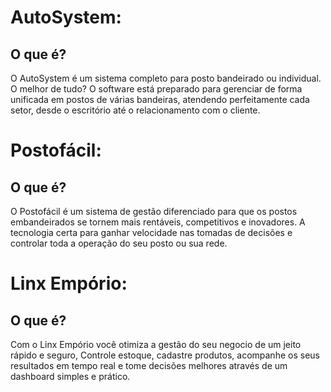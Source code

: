 # AutoSystem:

  ## O que é?
  O AutoSystem é um sistema completo para posto bandeirado ou individual.
  O melhor de tudo? O software está preparado para gerenciar de forma unificada em postos de várias bandeiras, atendendo perfeitamente cada setor, desde o escritório       até o relacionamento com o cliente.

# Postofácil:

  ## O que é?
  O Postofácil é um sistema de gestão diferenciado para que os postos embandeirados se tornem mais rentáveis, competitivos e inovadores.
  A tecnologia certa para ganhar velocidade nas tomadas de decisões e controlar toda a operação do seu posto ou sua rede.

# Linx Empório:

  ## O que é?
  Com o Linx Empório você otimiza a gestão do seu negocio de um jeito rápido e seguro, Controle estoque, cadastre produtos, acompanhe os seus resultados em tempo real e   tome decisões melhores através de um dashboard simples e prático.
